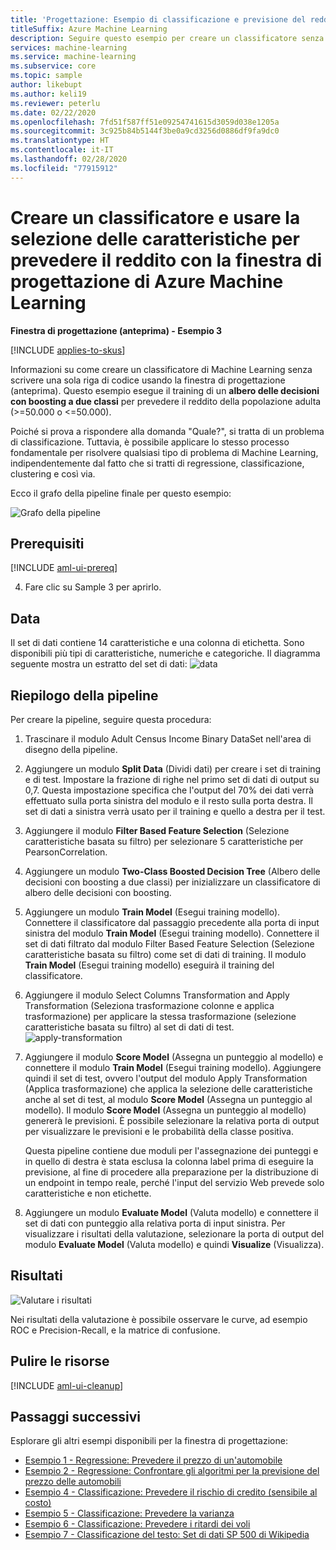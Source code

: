 ```yaml
---
title: 'Progettazione: Esempio di classificazione e previsione del reddito'
titleSuffix: Azure Machine Learning
description: Seguire questo esempio per creare un classificatore senza codice per prevedere il reddito con la finestra di progettazione di Azure Machine Learning.
services: machine-learning
ms.service: machine-learning
ms.subservice: core
ms.topic: sample
author: likebupt
ms.author: keli19
ms.reviewer: peterlu
ms.date: 02/22/2020
ms.openlocfilehash: 7fd51f587ff51e09254741615d3059d038e1205a
ms.sourcegitcommit: 3c925b84b5144f3be0a9cd3256d0886df9fa9dc0
ms.translationtype: HT
ms.contentlocale: it-IT
ms.lasthandoff: 02/28/2020
ms.locfileid: "77915912"
---
```

# <a name="build-a-classifier--use-feature-selection-to-predict-income-with-azure-machine-learning-designer"></a>Creare un classificatore e usare la selezione delle caratteristiche per prevedere il reddito con la finestra di progettazione di Azure Machine Learning

**Finestra di progettazione (anteprima) - Esempio 3**

[!INCLUDE [applies-to-skus](../../includes/aml-applies-to-enterprise-sku.md)]

Informazioni su come creare un classificatore di Machine Learning senza scrivere una sola riga di codice usando la finestra di progettazione (anteprima). Questo esempio esegue il training di un **albero delle decisioni con boosting a due classi** per prevedere il reddito della popolazione adulta (>=50.000 o <=50.000).

Poiché si prova a rispondere alla domanda "Quale?", si tratta di un problema di classificazione. Tuttavia, è possibile applicare lo stesso processo fondamentale per risolvere qualsiasi tipo di problema di Machine Learning, indipendentemente dal fatto che si tratti di regressione, classificazione, clustering e così via.

Ecco il grafo della pipeline finale per questo esempio:

![Grafo della pipeline](./media/how-to-designer-sample-classification-predict-income/overall-graph.png)

## <a name="prerequisites"></a>Prerequisiti

[!INCLUDE [aml-ui-prereq](../../includes/aml-ui-prereq.md)]

4. Fare clic su Sample 3 per aprirlo.



## <a name="data"></a>Data

Il set di dati contiene 14 caratteristiche e una colonna di etichetta. Sono disponibili più tipi di caratteristiche, numeriche e categoriche. Il diagramma seguente mostra un estratto del set di dati: ![data](media/how-to-designer-sample-classification-predict-income/sample3-dataset-1225.png)



## <a name="pipeline-summary"></a>Riepilogo della pipeline

Per creare la pipeline, seguire questa procedura:

1. Trascinare il modulo Adult Census Income Binary DataSet nell'area di disegno della pipeline.
1. Aggiungere un modulo **Split Data** (Dividi dati) per creare i set di training e di test. Impostare la frazione di righe nel primo set di dati di output su 0,7. Questa impostazione specifica che l'output del 70% dei dati verrà effettuato sulla porta sinistra del modulo e il resto sulla porta destra. Il set di dati a sinistra verrà usato per il training e quello a destra per il test.
1. Aggiungere il modulo **Filter Based Feature Selection** (Selezione caratteristiche basata su filtro) per selezionare 5 caratteristiche per PearsonCorrelation. 
1. Aggiungere un modulo **Two-Class Boosted Decision Tree** (Albero delle decisioni con boosting a due classi) per inizializzare un classificatore di albero delle decisioni con boosting.
1. Aggiungere un modulo **Train Model** (Esegui training modello). Connettere il classificatore dal passaggio precedente alla porta di input sinistra del modulo **Train Model** (Esegui training modello). Connettere il set di dati filtrato dal modulo Filter Based Feature Selection (Selezione caratteristiche basata su filtro) come set di dati di training.  Il modulo **Train Model** (Esegui training modello) eseguirà il training del classificatore.
1. Aggiungere il modulo Select Columns Transformation and Apply Transformation (Seleziona trasformazione colonne e applica trasformazione) per applicare la stessa trasformazione (selezione caratteristiche basata su filtro) al set di dati di test.
![apply-transformation](./media/how-to-designer-sample-classification-predict-income/transformation.png)
1. Aggiungere il modulo **Score Model** (Assegna un punteggio al modello) e connettere il modulo **Train Model** (Esegui training modello). Aggiungere quindi il set di test, ovvero l'output del modulo Apply Transformation (Applica trasformazione) che applica la selezione delle caratteristiche anche al set di test, al modulo **Score Model** (Assegna un punteggio al modello). Il modulo **Score Model** (Assegna un punteggio al modello) genererà le previsioni. È possibile selezionare la relativa porta di output per visualizzare le previsioni e le probabilità della classe positiva.


    Questa pipeline contiene due moduli per l'assegnazione dei punteggi e in quello di destra è stata esclusa la colonna label prima di eseguire la previsione, al fine di procedere alla preparazione per la distribuzione di un endpoint in tempo reale, perché l'input del servizio Web prevede solo caratteristiche e non etichette. 

1. Aggiungere un modulo **Evaluate Model** (Valuta modello) e connettere il set di dati con punteggio alla relativa porta di input sinistra. Per visualizzare i risultati della valutazione, selezionare la porta di output del modulo **Evaluate Model** (Valuta modello) e quindi **Visualize** (Visualizza).

## <a name="results"></a>Risultati

![Valutare i risultati](media/how-to-designer-sample-classification-predict-income/sample3-evaluate-1225.png)

Nei risultati della valutazione è possibile osservare le curve, ad esempio ROC e Precision-Recall, e la matrice di confusione. 

## <a name="clean-up-resources"></a>Pulire le risorse

[!INCLUDE [aml-ui-cleanup](../../includes/aml-ui-cleanup.md)]

## <a name="next-steps"></a>Passaggi successivi

Esplorare gli altri esempi disponibili per la finestra di progettazione:

- [Esempio 1 - Regressione: Prevedere il prezzo di un'automobile](how-to-designer-sample-regression-automobile-price-basic.md)
- [Esempio 2 - Regressione: Confrontare gli algoritmi per la previsione del prezzo delle automobili](how-to-designer-sample-regression-automobile-price-compare-algorithms.md)
- [Esempio 4 - Classificazione: Prevedere il rischio di credito (sensibile al costo)](how-to-designer-sample-classification-credit-risk-cost-sensitive.md)
- [Esempio 5 - Classificazione: Prevedere la varianza](how-to-designer-sample-classification-churn.md)
- [Esempio 6 - Classificazione: Prevedere i ritardi dei voli](how-to-designer-sample-classification-flight-delay.md)
- [Esempio 7 - Classificazione del testo: Set di dati SP 500 di Wikipedia](how-to-designer-sample-text-classification.md)
